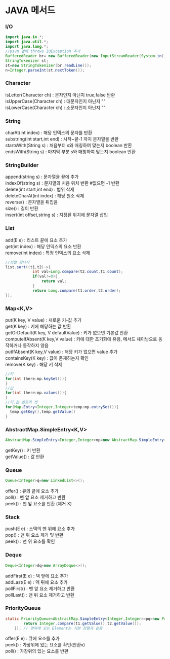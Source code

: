 # JAVA 메서드

### I/O
```java
import java.io.*;
import java.util.*;
import java.lang.*;
//psvm 옆에 throws IOException 추가
BufferedReader br= new BufferedReader(new InputStreamReader(System.in));
StringTokenizer st;
st=new StringTokenizer(br.readLine());
n=Integer.parseInt(st.nextToken());

```
### Character
isLetter(Character ch) : 문자인지 아닌지 true,false 반환  
isUpperCase(Character ch) : 대문자인지 아닌지 ""  
isLowerCase(Character ch) : 소문자인지 아닌지 ""  

### String
charAt(int index) : 해당 인덱스의 문자를 반환  
substring(int start,int end) : 시작~끝-1 까지 문자열을 반환  
startsWith(String s) : 처음부터 s와 매칭하여 맞는지 boolean 반환  
endsWith(String s) : 마지막 부분 s와 매칭하여 맞는지 boolean 반환  
  
### StringBuilder
append(string s) : 문자열을 끝에 추가  
indexOf(string s) : 문자열의 처음 위치 반환 #없으면 -1 반환  
delete(int start,int end) : 범위 삭제  
deleteCharAt(int index) : 해당 원소 삭제  
reverse() : 문자열을 뒤집음  
size() : 길이 반환  
insert(int offset,string s) : 지정된 위치에 문자열 삽입  

### List
add(E e) : 리스트 끝에 요소 추가  
get(int index) : 해당 인덱스의 요소 반환  
remove(int index) : 특정 인덱스의 요소 삭제  
```java
//정렬 람다식
list.sort((t1,t2)->{
            int val=Long.compare(t2.count,t1.count);
            if(val!=0){
                return val;
            }
            return Long.compare(t1.order,t2.order);
});
```

### Map<K,V>
put(K key, V value) : 새로운 키-값 추가  
get(K key) : 키에 해당하는 값 반환  
getOrDefault(K key, V defaultValue) : 키가 없으면 기본값 반환  
computeIfAbsent(K key,V value) : 키에 대한 초기화에 유용, 메서드 체이닝으로 동작하거나 동작하지 않음  
putIfAbsent(K key,V value) : 해당 키가 없으면 value 추가  
containsKey(K key) : 값이 존재하는지 확인  
remove(K key) : 해당 키 삭제  
```java
//키
for(int there:mp.keySet()){
}
//값
for(int there:mp.values()){
}
//키,값 엔트리 셋
for(Map.Entry<Integer,Integer>temp:mp.entrySet()){
  temp.getKey(),temp.getValue()
}
```

### AbstractMap.SimpleEntry<K,V>
```java
AbstractMap.SimpleEntry<Integer,Integer>mp=new AbstractMap.SimpleEntry<>(1,2);
```
getKey() : 키 반환  
getValue() : 값 반환  

### Queue
```java
Queue<Integer>q=new LinkedList<>();
```
offer() : 큐의 끝에 요소 추가  
poll() : 맨 앞 요소 제거하고 반환  
peek() : 맨 앞 요소를 반환 (제거 X)  

### Stack
push(E e) : 스택의 맨 위에 요소 추가  
pop() : 맨 위 요소 제거 및 반환  
peek() : 맨 위 요소를 확인  

### Deque
```java
Deque<Integer>dq=new ArrayDeque<>();
```
addFirst(E e) : 덱 앞에 요소 추가  
addLast(E e) : 덱 뒤에 요소 추가  
pollFirst() : 맨 앞 요소 제거하고 반환  
pollLast() : 맨 뒤 요소 제거하고 반환    

### PriorityQueue
```java
static PriorityQueue<AbstractMap.SimpleEntry<Integer,Integer>>pq=new PriorityQueue<>((t1,t2)->{
        return Integer.compare(t1.getValue(),t2.getValue());
    }); // 맨위에 오는 Element는 기본 정렬과 같음
```
offer(E e) : 큐에 요소를 추가  
peek() : 가장위에 있는 요소를 확인(반환x)  
poll() : 가장위의 있는 요소를 반환  
